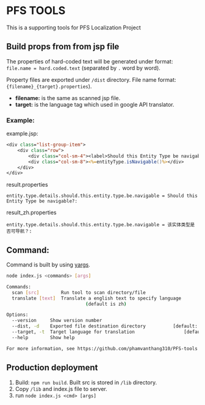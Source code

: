 # PFS TOOLS
This is a supporting tools for PFS Localization Project

## Build props from from jsp file
The properties of hard-coded text will be generated under format: `file.name = hard.coded.text` (separated by `.` word by word).

Property files are exported under `/dist` directory. File name format: `{filename}_{target}.properties`). 
* **filename:** is the same as scanned jsp file.
* **target:** is the language tag which used in google API translator.

### Example:
example.jsp:
```jsp
<div class="list-group-item">
    <div class="row">
        <div class="col-sm-4"><label>Should this Entity Type be navigable?:</label></div>
        <div class="col-sm-8"><%=entityType.isNavigable()%></div>
    </div>
</div>
```
result.properties
```properties
entity.type.details.should.this.entity.type.be.navigable = Should this Entity Type be navigable?:
```

result_zh.properties
```properties
entity.type.details.should.this.entity.type.be.navigable = 该实体类型是否可导航？:
```

## Command:
Command is built by using [yargs](http://yargs.js.org).

```bash
node index.js <commands> [args]

Commands:
  scan [src]        Run tool to scan directory/file
  translate [text]  Translate a english text to specify language
                             (default is zh)

Options:
  --version     Show version number                                    [boolean]
  --dist, -d    Exported file destination directory          [default: "./dist"]
  --target, -t  Target language for translation                  [default: "zh"]
  --help        Show help                                              [boolean]

For more information, see https://github.com/phamvanthang310/PFS-tools

```

## Production deployment
1. Build: `npm run build`. Built src is stored in `/lib` directory.
2. Copy `/lib` and index.js file to server.
3. run `node index.js <cmd> [args]`

